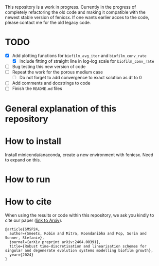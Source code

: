This repository is a work in progress. Currently in the progress of completely refactoring the old code and making it compatible with the newest stable version of fenicsx. If one wants earlier acces to the code, please contact me for the old legacy code. 

# TODO

- [x] Add plotting functions for `biofilm_avg_iter` and `biofilm_conv_rate`
  - [x] Include fitting of straight line in log-log scale for `biofilm_conv_rate`
- [ ] Bug testing this new version of code
- [ ] Repeat the work for the porous medium case
  - [ ] Do not forget to add convergence to exact solution as dt to 0
- [ ] Add comments and docstrings to code
- [ ] Finish the `README.md` files

# General explanation of this repository

# How to install
Install miniconda/anaconda, create a new environment with fenicsx. Need to expand on this.

# How to run

# How to cite
When using the results or code within this repository, we ask you kindly to cite our paper ([link to Arxiv](https://arxiv.org/abs/2404.00391)).
```
@article{SMSP24,
  author={Smeets, Robin and Mitra, Koondanibha and Pop, Sorin and Sonner, Stefanie},
  journal={arXiv preprint arXiv:2404.00391},
  title={Robust time-discretisation and linearisation schemes for singular and degenerate evolution systems modelling biofilm growth},
  year={2024}
}
```
